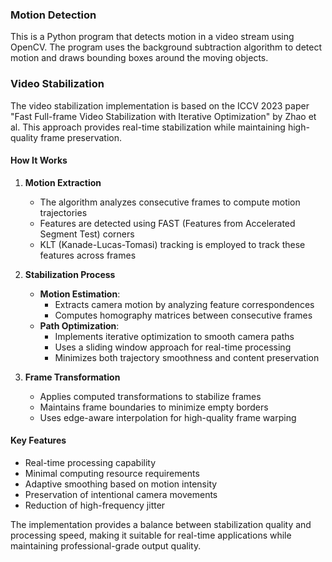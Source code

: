 ### Motion Detection

This is a Python program that detects motion in a video stream using OpenCV. The program uses the background subtraction algorithm to detect motion and draws bounding boxes around the moving objects.

### Video Stabilization

The video stabilization implementation is based on the ICCV 2023 paper "Fast Full-frame Video Stabilization with Iterative Optimization" by Zhao et al. This approach provides real-time stabilization while maintaining high-quality frame preservation.

#### How It Works

1. **Motion Extraction**

   - The algorithm analyzes consecutive frames to compute motion trajectories
   - Features are detected using FAST (Features from Accelerated Segment Test) corners
   - KLT (Kanade-Lucas-Tomasi) tracking is employed to track these features across frames

2. **Stabilization Process**

   - **Motion Estimation**:
     - Extracts camera motion by analyzing feature correspondences
     - Computes homography matrices between consecutive frames
   - **Path Optimization**:
     - Implements iterative optimization to smooth camera paths
     - Uses a sliding window approach for real-time processing
     - Minimizes both trajectory smoothness and content preservation

3. **Frame Transformation**
   - Applies computed transformations to stabilize frames
   - Maintains frame boundaries to minimize empty borders
   - Uses edge-aware interpolation for high-quality frame warping

#### Key Features

- Real-time processing capability
- Minimal computing resource requirements
- Adaptive smoothing based on motion intensity
- Preservation of intentional camera movements
- Reduction of high-frequency jitter

The implementation provides a balance between stabilization quality and processing speed, making it suitable for real-time applications while maintaining professional-grade output quality.
